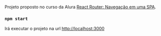 Projeto proposto no curso da Alura [React Router: Navegação em uma SPA](https://www.alura.com.br/curso-online-react-router-navegacao-spa).

### `npm start`

Irá executar o projeto na url [http://localhost:3000](http://localhost:3000)
